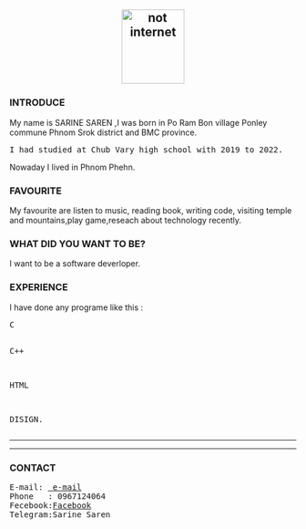 <!DOCTYPE html>
<html>
<body>

<h2 style="text-align:center;"> <img src="D:\Image\picturen.jpg"  alt ="not internet" width="110" height="130"> </h2>

<h3>INTRODUCE </h3>
<P>My name is SARINE SAREN ,I was born in Po Ram Bon village Ponley commune Phnom Srok district and BMC province.</p>
<pre>
I had studied at Chub Vary high school with 2019 to 2022.
</pre>
<p>Nowaday I lived in Phnom Phehn.</p>

<h3>FAVOURITE </h3>
<p>
My favourite are listen to music, reading book, writing code, visiting temple and mountains,play game,reseach about technology recently.</p>

<h3>WHAT DID YOU WANT TO BE?</h3>
<p>I want to be a software deverloper.</p>

<h3>EXPERIENCE</h3>
<p>I have done any programe like this :</p>
<pre>
C

C++

HTML

DISIGN.
</pre>
<hr>
<hr>

<h3> CONTACT</h3>
<pre>
E-mail: <a href="https://www.youtube.com/@user-wd3ip9zu1z/featured"> e-mail</a>
Phone   : 0967124064
Fecebook:<a href="https://www.facebook.com/profile.php?id=100041643676831&mibextid=b06tZ0">Facebook</a>
Telegram:Sarine Saren
</pre>

</body>
</html>

